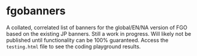 # fgobanners
A collated, correlated list of banners for the global/EN/NA version of FGO based on the existing JP banners.
Still a work in progress. Will likely not be published until functionality can be 100% guaranteed. Access the `testing.html` file to see the coding playground results.
